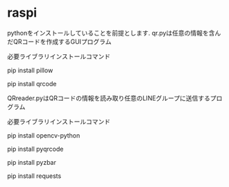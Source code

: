 # raspi
pythonをインストールしていることを前提とします.
qr.pyは任意の情報を含んだQRコードを作成するGUIプログラム

必要ライブラリインストールコマンド

pip install pillow

pip install qrcode

QRreader.pyはQRコードの情報を読み取り任意のLINEグループに送信するプログラム

必要ライブラリインストールコマンド

pip install opencv-python

pip install pyqrcode

pip install pyzbar

pip install requests
